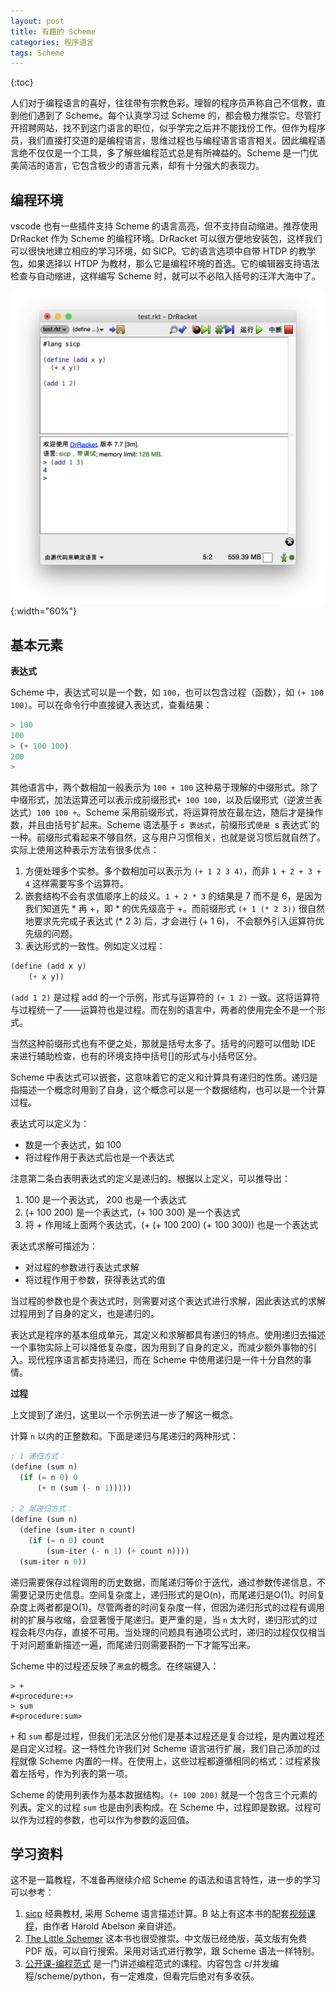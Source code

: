 ```yaml
---
layout: post
title: 有趣的 Scheme
categories: 程序语言
tags: Scheme
---
```

{:toc}

人们对于编程语言的喜好，往往带有宗教色彩。理智的程序员声称自己不信教，直到他们遇到了 Scheme。每个认真学习过 Scheme 的，都会极力推崇它。尽管打开招聘网站，找不到这门语言的职位，似乎学完之后并不能找份工作。但作为程序员，我们直接打交道的是编程语言，思维过程也与编程语言语言相关。因此编程语言绝不仅仅是一个工具，多了解些编程范式总是有所裨益的。Scheme 是一门优美简洁的语言，它包含极少的语言元素，却有十分强大的表现力。

## 编程环境
vscode 也有一些插件支持 Scheme 的语言高亮，但不支持自动缩进。推荐使用 DrRacket 作为 Scheme 的编程环境。DrRacket 可以很方便地安装包，这样我们可以很快地建立相应的学习环境，如 SICP。它的语言选项中自带 HTDP 的教学包，如果选择以 HTDP 为教材，那么它是编程环境的首选。它的编辑器支持语法检查与自动缩进，这样编写 Scheme 时，就可以不必陷入括号的汪洋大海中了。

![](/assets/img/DrScheme.png){:width="60%"}

## 基本元素

**表达式**

Scheme 中，表达式可以是一个数，如 `100`，也可以包含过程（函数），如 `(+ 100 100)`。可以在命令行中直接键入表达式，查看结果：
```scheme
> 100
100
> (+ 100 100)
200
> 
```

其他语言中，两个数相加一般表示为 `100 + 100` 这种易于理解的中缀形式。除了中缀形式，加法运算还可以表示成前缀形式`+ 100 100`，以及后缀形式（逆波兰表达式）`100 100 +`。Scheme 采用前缀形式，将运算符放在最左边，随后才是操作数，并且由括号扩起来。Scheme 语法基于 `s 表达式`，前缀形式`便是 `s 表达式`的一种。前缀形式看起来不够自然，这与用户习惯相关，也就是说习惯后就自然了。实际上使用这种表示方法有很多优点：

1. 方便处理多个实参。多个数相加可以表示为 `(+ 1 2 3 4)`，而非 `1 + 2 + 3 + 4` 这样需要写多个运算符。
2. 嵌套结构不会有求值顺序上的歧义。`1 + 2 * 3` 的结果是 7 而不是 6，是因为我们知道先 * 再 +，即 * 的优先级高于 +。而前缀形式 `(+ 1 (* 2 3))` 很自然地要求先完成子表达式 (* 2 3) 后，才会进行 (+ 1 6)， 不会额外引入运算符优先级的问题。
3. 表达形式的一致性。例如定义过程：

```scheme
(define (add x y)
    (+ x y))
```
`(add 1 2)` 是过程 add 的一个示例，形式与运算符的 `(+ 1 2)` 一致。这将运算符与过程统一了——运算符也是过程。而在别的语言中，两者的使用完全不是一个形式。

当然这种前缀形式也有不便之处，那就是括号太多了。括号的问题可以借助 IDE 来进行辅助检查，也有的环境支持中括号[]的形式与小括号区分。

Scheme 中表达式可以嵌套，这意味着它的定义和计算具有递归的性质。递归是指描述一个概念时用到了自身，这个概念可以是一个数据结构，也可以是一个计算过程。

表达式可以定义为：
- 数是一个表达式，如 100
- 将过程作用于表达式后也是一个表达式

注意第二条白表明表达式的定义是递归的。根据以上定义，可以推导出：

1. 100 是一个表达式， 200 也是一个表达式
2. (+ 100 200) 是一个表达式，(+ 100 300) 是一个表达式
3. 将 + 作用域上面两个表达式，(+ (+ 100 200) (+ 100 300)) 也是一个表达式

表达式求解可描述为：
- 对过程的参数进行表达式求解
- 将过程作用于参数，获得表达式的值

当过程的参数也是个表达式时，则需要对这个表达式进行求解，因此表达式的求解过程用到了自身的定义，也是递归的。

表达式是程序的基本组成单元，其定义和求解都具有递归的特点。使用递归去描述一个事物实际上可以降低复杂度，因为用到了自身的定义，而减少额外事物的引入。现代程序语言都支持递归，而在 Scheme 中使用递归是一件十分自然的事情。

**过程**

上文提到了递归，这里以一个示例去进一步了解这一概念。

计算 `n` 以内的正整数和。下面是递归与尾递归的两种形式：

```scheme
; 1 递归方式：
(define (sum n)
  (if (= n 0) 0
      (+ n (sum (- n 1)))))

; 2 尾递归方式：
(define (sum n)
  (define (sum-iter n count)
    (if (= n 0) count
        (sum-iter (- n 1) (+ count n))))
  (sum-iter n 0))
```

递归需要保存过程调用的历史数据，而尾递归等价于迭代，通过参数传递信息，不需要记录历史信息。空间复杂度上，递归形式的是O(n)，而尾递归是O(1)。时间复杂度上两者都是O(1)。尽管两者的时间复杂度一样，但因为递归形式的过程有调用树的扩展与收缩，会显著慢于尾递归。更严重的是，当 `n` 太大时，递归形式的过程会耗尽内存，直接不可用。当处理的问题具有通项公式时，递归的过程仅仅相当于对问题重新描述一遍，而尾递归则需要斟酌一下才能写出来。

Scheme 中的过程还反映了`黑盒`的概念。在终端键入：
```
> +
#<procedure:+>
> sum
#<procedure:sum>
```
`+` 和 `sum` 都是过程，但我们无法区分他们是基本过程还是复合过程，是内置过程还是自定义过程。这一特性允许我们对 Scheme 语言进行扩展，我们自己添加的过程就像 Scheme 内置的一样。在使用上，这些过程都遵循相同的格式：过程紧挨着左括号，作为列表的第一项。

Scheme 的使用列表作为基本数据结构。`(+ 100 200)` 就是一个包含三个元素的列表。定义的过程 `sum` 也是由列表构成。在 Scheme 中，过程即是数据。过程可以作为过程的参数，也可以作为参数的返回值。

## 学习资料

这不是一篇教程，不准备再继续介绍 Scheme 的语法和语言特性，进一步的学习可以参考：

1. [sicp](https://book.douban.com/subject/1148282/) 经典教材, 采用 Scheme 语言描述计算。B 站上有这本书的配套[视频课程](https://www.bilibili.com/video/BV1Xx41117tr)，由作者 Harold Abelson 亲自讲述。
2. [The Little Schemer](https://book.douban.com/subject/1632977/) 这本书也很受推崇。中文版已经绝版，英文版有免费 PDF 版，可以自行搜索。采用对话式进行教学，跟 Scheme 语法一样特别。
3. [公开课-编程范式](https://www.bilibili.com/video/BV1Cx411S7HJ) 是一门讲述编程范式的课程。内容包含 c/并发编程/scheme/python，有一定难度，但看完后绝对有多收获。

